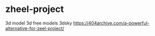 # zheel-project
3d model 3d free models 3dsky
https://404archive.com/a-powerful-alternative-for-zeel-project/
